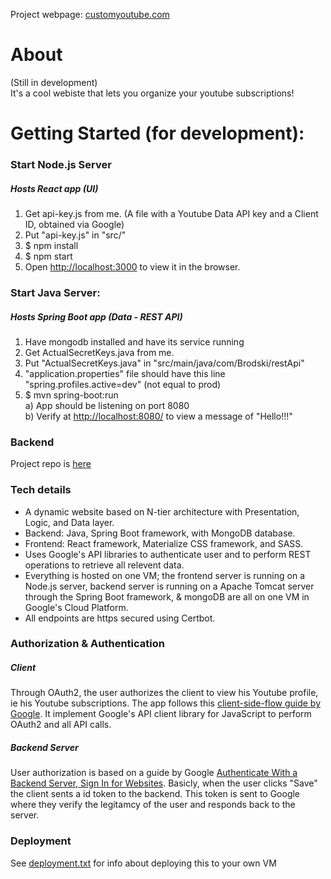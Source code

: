 Project webpage: [customyoutube.com](https://customyoutube.com)

# About  

(Still in development)  
It's a cool webiste that lets you organize your youtube subscriptions!  



# Getting Started (for development):  
  
  ### Start Node.js Server  
  ##### Hosts React app (UI)  
1) Get api-key.js from me. (A file with a Youtube Data API key and a Client ID, obtained via Google)  
2) Put "api-key.js" in "src/"   
3) $ npm install   
4) $ npm start   
5) Open [http://localhost:3000](http://localhost:3000) to view it in the browser.   
  
  ### Start Java Server:  
  ##### Hosts Spring Boot app (Data - REST API)  
1) Have mongodb installed and have its service running  
2) Get ActualSecretKeys.java from me.  
3) Put "ActualSecretKeys.java" in  "src/main/java/com/Brodski/restApi"  
4) "application.properties" file should have this line "spring.profiles.active=dev" (not equal to prod)  
5) $ mvn spring-boot:run  
a) App should be listening on port 8080  
b) Verify at [http://localhost:8080/](http://localhost:8080/) to view a message of "Hello!!!"   


### Backend  
Project repo is [here](https://github.com/Brodski/customyoutube-backend)  

### Tech details  
- A dynamic website based on N-tier architecture with Presentation, Logic, and Data layer.  
- Backend: Java, Spring Boot framework, with MongoDB database.  
- Frontend: React framework, Materialize CSS framework, and SASS.  
- Uses Google's API libraries to authenticate user and to perform REST operations to retrieve all relevent data.
- Everything is hosted on one VM; the frontend server is running on a Node.js server, backend server is running on a Apache Tomcat server through the Spring Boot framework, & mongoDB are all on one VM in Google's Cloud Platform.  
- All endpoints are https secured using Certbot.  


### Authorization & Authentication  
##### Client  
Through OAuth2, the user authorizes the client to view his Youtube profile, ie his Youtube subscriptions. The app follows this [client-side-flow guide by Google](https://developers.google.com/youtube/v3/guides/auth/client-side-web-apps). It implement Google's API client library for JavaScript to perform OAuth2 and all API calls. 

##### Backend Server
User authorization is based on a guide by Google [Authenticate With a Backend Server, Sign In for Websites](https://developers.google.com/identity/sign-in/web/server-side-flow). Basicly, when the user clicks "Save" the client sents a id token to the backend. This token is sent to Google where they verify the legitamcy of the user and responds back to the server.


### Deployment  

See [deployment.txt](./deployment.txt) for info about deploying this to your own VM
